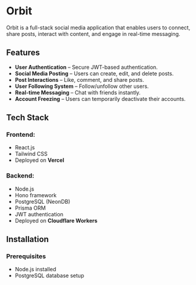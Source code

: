 # Orbit

Orbit is a full-stack social media application that enables users to connect, share posts, interact with content, and engage in real-time messaging.

## Features

- **User Authentication** – Secure JWT-based authentication.
- **Social Media Posting** – Users can create, edit, and delete posts.
- **Post Interactions** – Like, comment, and share posts.
- **User Following System** – Follow/unfollow other users.
- **Real-time Messaging** – Chat with friends instantly.
- **Account Freezing** – Users can temporarily deactivate their accounts.

## Tech Stack

### Frontend:
- React.js
- Tailwind CSS
- Deployed on **Vercel**

### Backend:
- Node.js
- Hono framework
- PostgreSQL (NeonDB)
- Prisma ORM
- JWT authentication
- Deployed on **Cloudflare Workers**

## Installation

### Prerequisites
- Node.js installed
- PostgreSQL database setup
